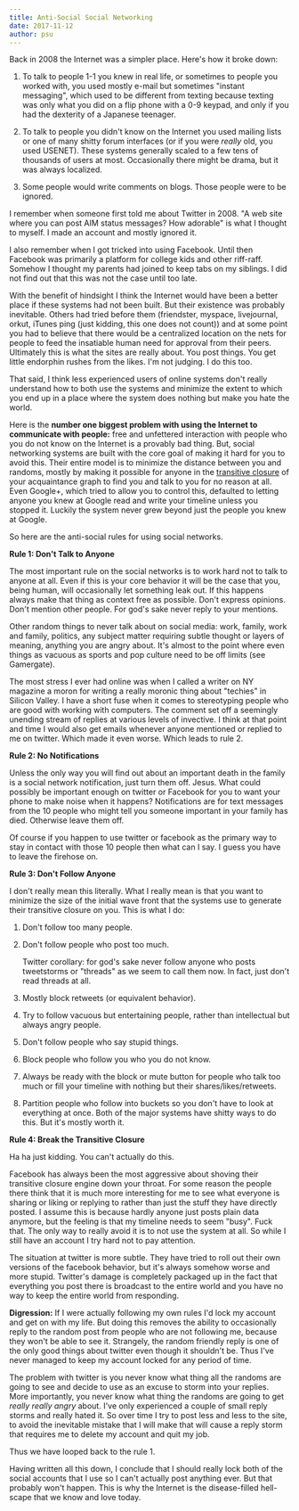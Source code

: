 ```yaml
---
title: Anti-Social Social Networking
date: 2017-11-12
author: psu
---
```


Back in 2008 the Internet was a simpler place. Here's how it broke down:

1. To talk to people 1-1 you knew in real life, or sometimes to people you worked with, you used mostly e-mail but sometimes "instant messaging", which used to be different from texting because texting was only what you did on a flip phone with a 0-9 keypad, and only if you had the dexterity of a Japanese teenager.

2. To talk to people you didn't know on the Internet you used mailing lists or one of many shitty forum interfaces (or if you were *really* old, you used USENET). These systems generally scaled to a few tens of thousands of users at most. Occasionally there might be drama, but it was always localized.

3. Some people would write comments on blogs. Those people were to be ignored.

I remember when someone first told me about Twitter in 2008. "A web site where you can post AIM status messages? How adorable" is what I thought to myself. I made an account and mostly ignored it.

I also remember when I got tricked into using Facebook. Until then Facebook was primarily a platform for college kids and other riff-raff. Somehow I thought my parents had joined to keep tabs on my siblings. I did not find out that this was not the case until too late.

With the benefit of hindsight I think the Internet would have been a better place if these systems had not been built. But their existence was probably inevitable. Others had tried before them (friendster, myspace, livejournal, orkut, iTunes ping (just kidding, this one does not count)) and at some point you had to believe that there would be a centralized location on the nets for people to feed the insatiable human need for approval from their peers. Ultimately this is what the sites are really about. You post things. You get little endorphin rushes from the likes. I'm not judging. I do this too.

That said, I think less experienced users of online systems don't really understand how to both use the systems and minimize the extent to which you end up in a place where the system does nothing but make you hate the world. 

Here is the **number one biggest problem with using the Internet to communicate with people:** free and unfettered interaction with people who you do not know on the Internet is a provably bad thing. But, social networking systems are built with the core goal of making it hard for you to avoid this. Their entire model is to minimize the distance between you and randoms, mostly by making it possible for anyone in the <a href="https://en.wikipedia.org/wiki/Transitive_closure">transitive closure</a> of your acquaintance graph to find you and talk to you for no reason at all. Even Google+, which tried to allow you to control this, defaulted to letting anyone you knew at Google read and write your timeline unless you stopped it. Luckily the system never grew beyond just the people you knew at Google.

So here are the anti-social rules for using social networks.

**Rule 1: Don't Talk to Anyone**

The most important rule on the social networks is to work hard not to talk to anyone at all. Even if this is your core behavior it will be the case that you, being human, will occasionally let something leak out. If this happens always make that thing as context free as possible. Don't express opinions. Don't mention other people. For god's sake never reply to your mentions.

Other random things to never talk about on social media: work, family, work and family, politics, any subject matter requiring subtle thought or layers of meaning, anything you are angry about. It's almost to the point where even things as vacuous as sports and pop culture need to be off limits (see Gamergate).

The most stress I ever had online was when I called a writer on NY magazine a moron for writing a really moronic thing about "techies" in Silicon Valley. I have a short fuse when it comes to stereotyping people who are good with working with computers. The comment set off a seemingly unending stream of replies at various levels of invective. I think at that point and time I would also get emails whenever anyone mentioned or replied to me on twitter. Which made it even worse. Which leads to rule 2.

**Rule 2: No Notifications**

Unless the only way you will find out about an important death in the family is a social network notification, just turn them off. Jesus. What could possibly be important enough on twitter or Facebook for you to want your phone to make noise when it happens? Notifications are for text messages from the 10 people who might tell you someone important in your family has died. Otherwise leave them off.

Of course if you happen to use twitter or facebook as the primary way to stay in contact with those 10 people then what can I say. I guess you have to leave the firehose on.

**Rule 3: Don't Follow Anyone**

I don't really mean this literally. What I really mean is that you want to minimize the size of the initial wave front that the systems use to generate their transitive closure on you. This is what I do:

1. Don't follow too many people.

2. Don't follow people who post too much.

	Twitter corollary: for god's sake never follow anyone who posts tweetstorms or "threads" as we seem to call them now. In fact, just don't read threads at all.

3. Mostly block retweets (or equivalent behavior).

4. Try to follow vacuous but entertaining people, rather than intellectual but always angry people.

5. Don't follow people who say stupid things.

6. Block people who follow you who you do not know.

7. Always be ready with the block or mute button for people who talk too much or fill your timeline with nothing but their shares/likes/retweets.

8. Partition people who follow into buckets so you don't have to look at everything at once. Both of the major systems have shitty ways to do this. But it's mostly worth it.

**Rule 4: Break the Transitive Closure**

Ha ha just kidding. You can't actually do this.

Facebook has always been the most aggressive about shoving their transitive closure engine down your throat. For some reason the people there think that it is much more interesting for me to see what everyone is sharing or liking or replying to rather than just the stuff they have directly posted. I assume this is because hardly anyone just posts plain data anymore, but the feeling is that my timeline needs to seem "busy". Fuck that. The only way to really avoid it is to not use the system at all. So while I still have an account I try hard not to pay attention.

The situation at twitter is more subtle. They have tried to roll out their own versions of the facebook behavior, but it's always somehow worse and more stupid. Twitter's damage is completely packaged up in the fact that everything you post there is broadcast to the entire world and you have no way to keep the entire world from responding.

**Digression:** If I were actually following my own rules I'd lock my account and get on with my life. But doing this removes the ability to occasionally reply to the random post from people who are not following me, because they won't be able to see it. Strangely, the random friendly reply is one of the only good things about twitter even though it shouldn't be. Thus I've never managed to keep my account locked for any period of time. 

The problem with twitter is you never know what thing all the randoms are going to see and decide to use as an excuse to storm into your replies. More importantly, you never know what thing the randoms are going to get *really really angry* about. I've only experienced a couple of small reply storms and really hated it. So over time I try to post less and less to the site, to avoid the inevitable mistake that I will make that will cause a reply storm that requires me to delete my account and quit my job.

Thus we have looped back to the rule 1.

Having written all this down, I conclude that I should really lock both of the social accounts that I use so I can't actually post anything ever. But that probably won't happen. This is why the Internet is the disease-filled hell-scape that we know and love today.